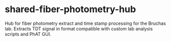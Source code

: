 # shared-fiber-photometry-hub
Hub for fiber photometry extract and time stamp processing for the Bruchas lab. Extracts TDT signal in format compatible with custom lab analysis scripts and PhAT GUI.
